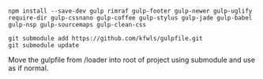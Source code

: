 ```

npm install --save-dev gulp rimraf gulp-footer gulp-newer gulp-uglify require-dir gulp-cssnano gulp-coffee gulp-stylus gulp-jade gulp-babel gulp-nsp gulp-sourcemaps gulp-clean-css

git submodule add https://github.com/kfwls/gulpfile.git
git submodule update

```

Move the gulpfile from /loader into root of project using submodule and use as if normal.
